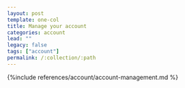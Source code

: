 ```yaml
---
layout: post
template: one-col
title: Manage your account
categories: account
lead: ""
legacy: false
tags: ["account"]
permalink: /:collection/:path
---
```



{%include references/account/account-management.md %}
